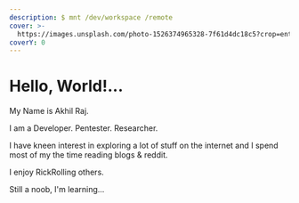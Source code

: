 ```yaml
---
description: $ mnt /dev/workspace /remote
cover: >-
  https://images.unsplash.com/photo-1526374965328-7f61d4dc18c5?crop=entropy&cs=srgb&fm=jpg&ixid=M3wxOTcwMjR8MHwxfHNlYXJjaHwyfHxtYWx3YXJlfGVufDB8fHx8MTY4NDI0MjIxM3ww&ixlib=rb-4.0.3&q=85
coverY: 0
---
```


# Hello, World!...

My Name is Akhil Raj.&#x20;

I am a Developer. Pentester. Researcher.

I have kneen interest in exploring a lot of stuff on the internet and I spend most of my the time reading blogs & reddit.

I enjoy RickRolling others.



Still a noob, I'm learning...
